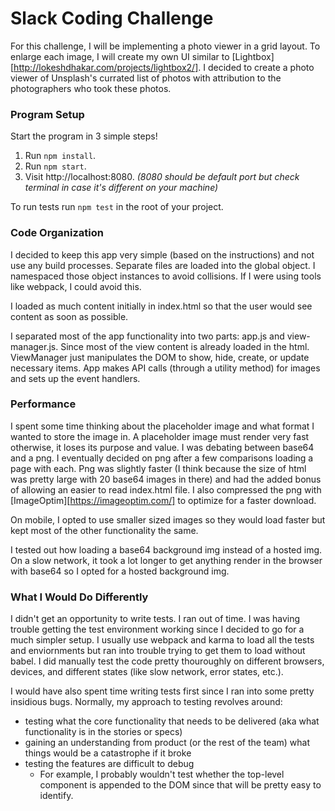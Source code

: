 # Slack Coding Challenge

For this challenge, I will be implementing a photo viewer in a grid layout. To enlarge each image, I will create my own UI similar to [Lightbox][http://lokeshdhakar.com/projects/lightbox2/]. I decided to create a photo viewer of Unsplash's currated list of photos with attribution to the photographers who took these photos.

### Program Setup
Start the program in 3 simple steps!
1.    Run ```npm install```.
2.    Run ```npm start```.
3.    Visit http://localhost:8080.
    *(8080 should be default port but check terminal in case it's different on your machine)*

To run tests run ```npm test``` in the root of your project.

### Code Organization
I decided to keep this app very simple (based on the instructions) and not use any build processes. Separate files are loaded into the global object. I namespaced those object instances to avoid collisions. If I were using tools like webpack, I could avoid this.

I loaded as much content initially in index.html so that the user would see content as soon as possible.

I separated most of the app functionality into two parts: app.js and view-manager.js. Since most of the view content is already loaded in the html. ViewManager just manipulates the DOM to show, hide, create, or update necessary items. App makes API calls (through a utility method) for images and sets up the event handlers.

### Performance
I spent some time thinking about the placeholder image and what format I wanted to store the image in. A placeholder image must render very fast otherwise, it loses its purpose and value. I was debating between base64 and a png. I eventually decided on png after a few comparisons loading a page with each. Png was slightly faster (I think because the size of html was pretty large with 20 base64 images in there) and had the added bonus of allowing an easier to read index.html file. I also compressed the png with [ImageOptim][https://imageoptim.com/] to optimize for a faster download.

On mobile, I opted to use smaller sized images so they would load faster but kept most of the other functionality the same.

I tested out how loading a base64  background img instead of a hosted img. On a slow network, it took a lot longer to get anything render in the browser with base64 so I opted for a hosted background img.

### What I Would Do Differently

I didn't get an opportunity to write tests. I ran out of time. I was having trouble getting the test environment working since I decided to go for a much simpler setup. I usually use webpack and karma to load all the tests and enviornments but ran into trouble trying to get them to load without babel. I did manually test the code pretty thouroughly on different browsers, devices, and different states (like slow network, error states, etc.).

I would have also spent time writing tests first since I ran into some pretty insidious bugs. Normally, my approach to testing revolves around:
* testing what the core functionality that needs to be delivered (aka what functionality is in the stories or specs)
* gaining an understanding from product (or the rest of the team) what things would be a catastrophe if it broke
* testing the features are difficult to debug
    * For example, I probably wouldn't test whether the top-level component is appended to the DOM since that will be pretty easy to identify.
